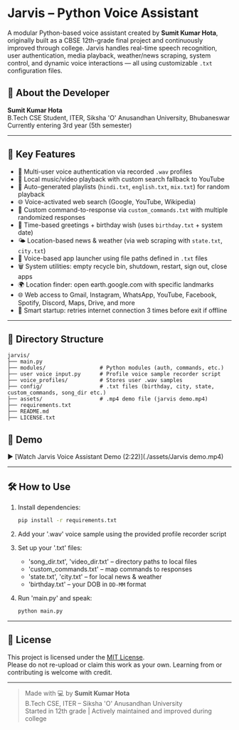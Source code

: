 # Jarvis – Python Voice Assistant

A modular Python-based voice assistant created by **Sumit Kumar Hota**, originally built as a CBSE 12th-grade final project and continuously improved through college. Jarvis handles real-time speech recognition, user authentication, media playback, weather/news scraping, system control, and dynamic voice interactions — all using customizable `.txt` configuration files.

## 👤 About the Developer

**Sumit Kumar Hota**  
B.Tech CSE Student, ITER, Siksha 'O' Anusandhan University, Bhubaneswar  
Currently entering 3rd year (5th semester)  

---

## 🚀 Key Features

- 🔐 Multi-user voice authentication via recorded `.wav` profiles
- 🎵 Local music/video playback with custom search fallback to YouTube
- 📁 Auto-generated playlists (`hindi.txt`, `english.txt`, `mix.txt`) for random playback
- 🌐 Voice-activated web search (Google, YouTube, Wikipedia)
- 💬 Custom command-to-response via `custom_commands.txt` with multiple randomized responses
- 📅 Time-based greetings + birthday wish (uses `birthday.txt` + system date)
- 🌤️ Location-based news & weather (via web scraping with `state.txt`, `city.txt`)
- 📂 Voice-based app launcher using file paths defined in `.txt` files
- 🗑️ System utilities: empty recycle bin, shutdown, restart, sign out, close apps
- 🌍 Location finder: open earth.google.com with specific landmarks
- 🌐 Web access to Gmail, Instagram, WhatsApp, YouTube, Facebook, Spotify, Discord, Maps, Drive, and more
- 📡 Smart startup: retries internet connection 3 times before exit if offline

---

## 📁 Directory Structure

```
jarvis/
├── main.py
├── modules/                 # Python modules (auth, commands, etc.)
├── user voice input.py      # Profile voice sample recorder script
├── voice_profiles/          # Stores user .wav samples
├── config/                  # .txt files (birthday, city, state, custom_commands, song_dir etc.) 
├── assets/                  # .mp4 demo file (jarvis demo.mp4)  
├── requirements.txt
├── README.md
├── LICENSE.txt
```

## 🎥 Demo

▶️ [Watch Jarvis Voice Assistant Demo (2:22)](./assets/Jarvis demo.mp4)

---

## 🛠️ How to Use

1. Install dependencies:  
   ```bash
   pip install -r requirements.txt
   ```

2. Add your '.wav' voice sample using the provided profile recorder script

3. Set up your '.txt' files:  
   - 'song_dir.txt', 'video_dir.txt' – directory paths to local files  
   - 'custom_commands.txt' – map commands to responses  
   - 'state.txt', 'city.txt' – for local news & weather  
   - 'birthday.txt' – your DOB in `DD-MM` format

4. Run 'main.py' and speak:  
   ```bash
   python main.py
   ```

---

## 📄 License

This project is licensed under the [MIT License](LICENSE).  
Please do not re-upload or claim this work as your own. Learning from or contributing is welcome with credit.

---

> Made with 💻 by **Sumit Kumar Hota**  
> B.Tech CSE, ITER – Siksha 'O' Anusandhan University  
> Started in 12th grade | Actively maintained and improved during college
